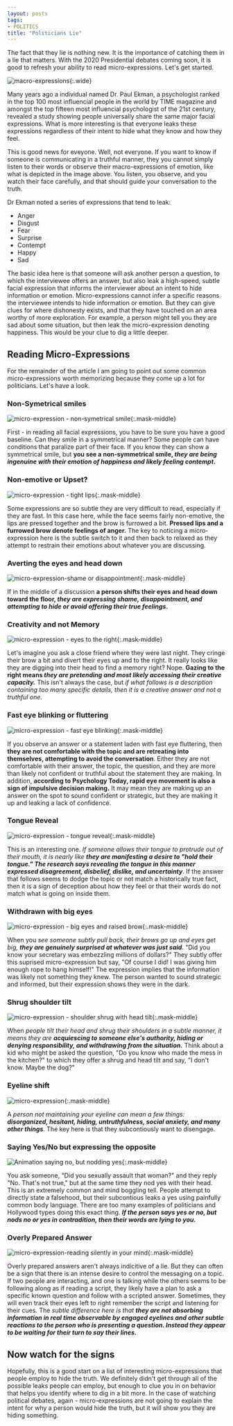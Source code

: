 ```yaml
---
layout: posts
tags:
- POLITICS
title: "Politicians Lie"
---
```

The fact that they lie is nothing new. It is the importance of catching them in a lie that matters. With the 2020 Presidential debates coming soon, it is good to refresh your ability to read micro-expressions. Let's get started.

![macro-expressions](/assets/images/macro-expressions.jpg){:.wide}

Many years ago a individual named Dr. Paul Ekman, a psychologist ranked in the top 100 most influencial people in the world by TIME magazine and amongst the top fifteen most influencial psychologist of the 21st century, revealed a study showing people universally share the same major facial expressions. What is more interesting is that everyone leaks these expressions regardless of their intent to hide what they know and how they feel.

This is good news for eveyone. Well, not everyone. If you want to know if someone is communicating in a truthful manner, they you cannot simply listen to their words or observe their macro-expressions of emotion, like what is depicted in the image above. You listen, you observe, and you watch their face carefully, and that should guide your conversation to the truth.

Dr Ekman noted a series of expressions that tend to leak:

* Anger
* Disgust
* Fear
* Surprise
* Contempt
* Happy
* Sad

The basic idea here is that someone will ask another person a question, to which the interviewee offers an answer, but also leak a high-speed, subtle facial expression that informs the interviewer about an intent to hide information or emotion. Micro-expressions cannot infer a specific reasons the interviewee intends to hide information or emotion. But they can give clues for where dishonesty exists, and that they have touched on an area worthy of more exploration. For example, a person might tell you they are sad about some situation, but then leak the micro-expression denoting happiness. This would be your clue to dig a little deeper.

## Reading Micro-Expressions

For the remainder of the article I am going to point out some common micro-expressions worth memorizing because they come up a lot for politicians. Let's have a look.

### Non-Symetrical smiles

![micro-expression - non-symetrical smile](/assets/images/micro-expression-non-symmetry.jpg){:.mask-middle}

First - in reading all facial expressions, you have to be sure you have a good baseline. Can they smile in a symmetrical manner? Some people can have conditions that paralize part of their face. If you know they can show a symmetrical smile, but **you see a non-symmetrical smile, _they are being ingenuine with their emotion of happiness and likely feeling contempt_.**

### Non-emotive or Upset?

![micro-expression - tight lips](/assets/images/micro-expression-pressed-lips.jpg){:.mask-middle}

Some expressions are so subtle they are very difficult to read, especially if they are fast. In this case here, while the face seems fairly non-emotive, the lips are pressed together and the brow is furrowed a bit. **Pressed lips and a furrowed brow denote feelings of anger.** The key to noticing a micro-expression here is the subtle switch to it and then back to relaxed as they attempt to restrain their emotions about whatever you are discussing.

### Averting the eyes and head down

![micro-expression-shame or disappointment](/assets/images/micro-expression-eyes-and-head-down.jpg){:.mask-middle}

If in the middle of a discussion **a person shifts their eyes and head down toward the floor, _they are expressing shame, disappointment, and attempting to hide or avoid offering their true feelings_.**

### Creativity and not Memory

![micro-expression - eyes to the right](/assets/images/micro-expression-eyes-to-the-right-creative.jpg){:.mask-middle}

Let's imagine you ask a close friend where they were last night. They cringe their brow a bit and divert their eyes up and to the right. It really looks like they are digging into their head to find a memory right? Nope. **Gazing to the right means _they are pretending and most likely accessing their creative capacity._** This isn't always the case, but _if what follows is a description containing too many specific details, then it is a creative answer and not a truthful one._

### Fast eye blinking or fluttering

![micro-expression - fast eye blinking](/assets/images/micro-expression-fast-eye-blink.jpg){:.mask-middle}

If you observe an answer or a statement laden with fast eye fluttering, then **they are not comfortable with the topic and are retreating into themselves, attempting to avoid the conversation**. Either they are not comfortable with their answer, the topic, the question, and they are more than likely not confident or truthful about the statement they are making. In addition, **according to Psychology Today, rapid eye movement is also a sign of impulsive decision making.** It may mean they are making up an answer on the spot to sound confident or strategic, but they are making it up and leaking a lack of confidence.

### Tongue Reveal

![micro-expression - tongue reveal](/assets/images/micro-expression-tongue-reveal.jpg){:.mask-middle}

This is an interesting one. _If someone allows their tongue to protrude out of their mouth, it is nearly like **they are manifesting a desire to "hold their tongue." The research says revealing the tongue in this manner expressed disagreement, disbelief, dislike, and uncertainty**_. If the answer that follows seems to dodge the topic or not match a historically true fact, then it is a sign of deception about how they feel or that their words do not match what is going on inside them.

### Withdrawn with big eyes

![micro-expression - big eyes and raised brow](/assets/images/micro-expression-draw-back-raised-brows-big-eyes-open-mouth.jpg){:.mask-middle}

When you _see someone subtly pull back, their brows go up and eyes get big, **they are genuinely surprised at whatever was just said**_. "Did you know your secretary was embezzling millions of dollars?" They subtly offer this suprised micro-expression but say, "Of course I did! I was giving him enough rope to hang himself!" The expression implies that the information was likely not something they knew. The person wanted to sound strategic and informed, but their expression shows they were in the dark.

### Shrug shoulder tilt

![micro-expression - shoulder shrug with head tilt](/assets/images/micro-expression-shrug-tilt-into-shoulder.jpg){:.mask-middle}

When _people tilt their head and shrug their shoulders in a subtle manner, it means they are **acquiescing to someone else's authority, hiding or denying responsibility, and withdrawing from the situation.**_ Think about a kid who might be asked the question, "Do you know who made the mess in the kitchen?" to which they offer a shrug and head tilt and say, "I don't know. Maybe the dog?"

### Eyeline shift

![micro-expression](/assets/images/micro-expression-eye-line-away.jpg){:.mask-middle}

A _person not maintaining your eyeline can mean a few things: **disorganized, hesitant, hiding, untruthfulness, social anxiety, and many other things**_. The key here is that they subcontiously want to disengage.

### Saying Yes/No but expressing the opposite

![Animation saying no, but nodding yes](/assets/images/joe-no-and-yes.gif){:.mask-middle}

You ask someone, "Did you sexually assault that woman?" and they reply "No. That's not true," but at the same time they nod yes with their head. This is an extremely common and mind boggling tell. People attempt to directly state a falsehood, but their subcontious leaks a yes using painfully common body language. There are too many examples of politicians and Hollywood types doing this exact thing. _**If the person says yes or no, but nods no or yes in contradition, then their words are lying to you.**_

### Overly Prepared Answer

![micro-expression-reading silently in your mind](/assets/images/joe-reading.gif){:.mask-middle}

Overly prepared answers aren't always indicitive of a lie. But they can often be a sign that there is an intense desire to control the messaging on a topic. If two people are interacting, and one is talking while the others seems to be following along as if reading a script, they likely have a plan to ask a specific known question and follow with a scripted answer. Sometimes, they will even track their eyes left to right remember the script and listening for their cues. The _subtle difference here is that **they are not absorbing information in real time observable by engaged eyelines and other subtle reactions to the person who is presenting a question. Instead they appear to be waiting for their turn to say their lines.**_

## Now watch for the signs

Hopefully, this is a good start on a list of interesting micro-expressions that people employ to hide the truth. We definitely didn't get through all of the possible leaks people can employ, but enough to clue you in on behavior that helps you identify where to dig in a bit more. In the case of watching political debates, again - micro-expressions are not going to explain the intent for why a person would hide the truth, but it will show you they are hiding something.
